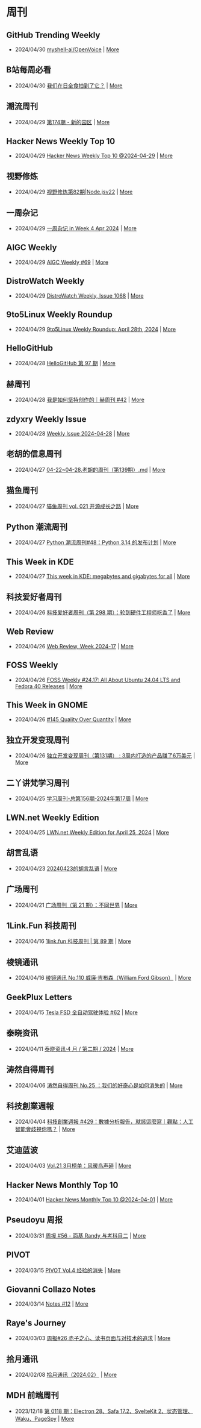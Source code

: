 # 周刊

## GitHub Trending Weekly
- 2024/04/30 [myshell-ai/OpenVoice](https://github.com/myshell-ai/OpenVoice) | [More](channels/GitHub%20Trending%20Weekly.md)

## B站每周必看
- 2024/04/30 [我们在日全食拍到了它？](https://www.bilibili.com/video/BV1fz421z7x9) | [More](channels/B%E7%AB%99%E6%AF%8F%E5%91%A8%E5%BF%85%E7%9C%8B.md)

## 潮流周刊
- 2024/04/29 [第174期 - 新的园区](https://weekly.tw93.fun/posts/174-%E6%96%B0%E7%9A%84%E5%9B%AD%E5%8C%BA/) | [More](channels/%E6%BD%AE%E6%B5%81%E5%91%A8%E5%88%8A.md)

## Hacker News Weekly Top 10
- 2024/04/29 [Hacker News Weekly Top 10 @2024-04-29](https://github.com/headllines/hackernews-weekly/issues/230) | [More](channels/Hacker%20News%20Weekly%20Top%2010.md)

## 视野修炼
- 2024/04/29 [视野修炼第82期|Node.jsv22](https://sugarat.top/weekly/2024-04-29.html) | [More](channels/%E8%A7%86%E9%87%8E%E4%BF%AE%E7%82%BC.md)

## 一周杂记
- 2024/04/29 [一周杂记 in Week 4 Apr 2024](http://kingsamchen.github.io/2024/04/29/weekly-2024-apr-4/) | [More](channels/%E4%B8%80%E5%91%A8%E6%9D%82%E8%AE%B0.md)

## AIGC Weekly
- 2024/04/29 [AIGC Weekly #69](https://quail.ink/op7418/p/aigc-weekly-69) | [More](channels/AIGC%20Weekly.md)

## DistroWatch Weekly
- 2024/04/29 [DistroWatch Weekly, Issue 1068](https://distrowatch.com/weekly.php?issue=20240429) | [More](channels/DistroWatch%20Weekly.md)

## 9to5Linux Weekly Roundup
- 2024/04/29 [9to5Linux Weekly Roundup: April 28th, 2024](https://9to5linux.com/9to5linux-weekly-roundup-april-28th-2024) | [More](channels/9to5Linux%20Weekly%20Roundup.md)

## HelloGitHub
- 2024/04/28 [HelloGitHub 第 97 期](https://hellogithub.com/periodical/volume/97) | [More](channels/HelloGitHub.md)

## 赫周刊
- 2024/04/28 [我是如何坚持创作的｜赫周刊 #42](https://www.cliveshd.com/newsletter-42/) | [More](channels/%E8%B5%AB%E5%91%A8%E5%88%8A.md)

## zdyxry Weekly Issue
- 2024/04/28 [Weekly Issue 2024-04-28](https://zdyxry.github.io/2024/04/28/Weekly-Issue-2024-04-28/) | [More](channels/zdyxry%20Weekly%20Issue.md)

## 老胡的信息周刊
- 2024/04/27 [04-22~04-28.老胡的周刊（第139期）.md](https://weekly.howie6879.com/2024/04-22~04-28.老胡的周刊（第139期）.html) | [More](channels/%E8%80%81%E8%83%A1%E7%9A%84%E4%BF%A1%E6%81%AF%E5%91%A8%E5%88%8A.md)

## 猫鱼周刊
- 2024/04/27 [猫鱼周刊 vol. 021 开源成长之路](https://ameow.xyz/archives/weekly-021) | [More](channels/%E7%8C%AB%E9%B1%BC%E5%91%A8%E5%88%8A.md)

## Python 潮流周刊
- 2024/04/27 [Python 潮流周刊#48：Python 3.14 的发布计划](https://pythoncat.top/posts/2024-04-27-weekly/) | [More](channels/Python%20%E6%BD%AE%E6%B5%81%E5%91%A8%E5%88%8A.md)

## This Week in KDE
- 2024/04/27 [This week in KDE: megabytes and gigabytes for all](https://pointieststick.com/2024/04/26/this-week-in-kde-megabytes-and-gigabytes-for-all/) | [More](channels/This%20Week%20in%20KDE.md)

## 科技爱好者周刊
- 2024/04/26 [科技爱好者周刊（第 298 期）：轮到硬件工程师吃香了](http://www.ruanyifeng.com/blog/2024/04/weekly-issue-298.html) | [More](channels/%E7%A7%91%E6%8A%80%E7%88%B1%E5%A5%BD%E8%80%85%E5%91%A8%E5%88%8A.md)

## Web Review
- 2024/04/26 [Web Review, Week 2024-17](https://ervin.ipsquad.net/blog/2024/04/26/web-review-week-2024-17/) | [More](channels/Web%20Review.md)

## FOSS Weekly
- 2024/04/26 [FOSS Weekly #24.17: All About Ubuntu 24.04 LTS and Fedora 40 Releases](https://itsfoss.com/newsletter/foss-weekly-24-17/) | [More](channels/FOSS%20Weekly.md)

## This Week in GNOME
- 2024/04/26 [#145 Quality Over Quantity](https://thisweek.gnome.org/posts/2024/04/twig-145/) | [More](channels/This%20Week%20in%20GNOME.md)

## 独立开发变现周刊
- 2024/04/26 [独立开发变现周刊（第131期） : 3周内打造的产品赚了6万美元](https://www.ezindie.com/weekly/issue-131) | [More](channels/%E7%8B%AC%E7%AB%8B%E5%BC%80%E5%8F%91%E5%8F%98%E7%8E%B0%E5%91%A8%E5%88%8A.md)

## 二丫讲梵学习周刊
- 2024/04/25 [学习周刊-总第156期-2024年第17周](https://wiki.eryajf.net/pages/86eeef/) | [More](channels/%E4%BA%8C%E4%B8%AB%E8%AE%B2%E6%A2%B5%E5%AD%A6%E4%B9%A0%E5%91%A8%E5%88%8A.md)

## LWN.net Weekly Edition
- 2024/04/25 [LWN.net Weekly Edition for April 25, 2024](https://lwn.net/Articles/970328/) | [More](channels/LWN.net%20Weekly%20Edition.md)

## 胡言乱语
- 2024/04/23 [20240423的胡言乱语](https://www.bboy.app/2024/04/23/20240423%E7%9A%84%E8%83%A1%E8%A8%80%E4%B9%B1%E8%AF%AD/) | [More](channels/%E8%83%A1%E8%A8%80%E4%B9%B1%E8%AF%AD.md)

## 广场周刊
- 2024/04/21 [广场周刊（第 21 期）：不同世界](https://immmmm.com/weekly-21-20240421/) | [More](channels/%E5%B9%BF%E5%9C%BA%E5%91%A8%E5%88%8A.md)

## 1Link.Fun 科技周刊
- 2024/04/16 [1link.fun 科技周刊 | 第 89 期](https://1link.fun/blog/issue/issue89/) | [More](channels/1Link.Fun%20%E7%A7%91%E6%8A%80%E5%91%A8%E5%88%8A.md)

## 棱镜通讯
- 2024/04/16 [棱镜通讯 No.110 威廉·吉布森（William Ford Gibson）](https://wangyurui.com/posts/leng-jing-tong-xun-no-110-wei-lian-ji-bu-sen-wil-89a7a855) | [More](channels/%E6%A3%B1%E9%95%9C%E9%80%9A%E8%AE%AF.md)

## GeekPlux Letters
- 2024/04/15 [Tesla FSD 全自动驾驶体验 #62](https://letters.geekplux.com/62/) | [More](channels/GeekPlux%20Letters.md)

## 泰晓资讯
- 2024/04/11 [泰晓资讯·4 月 / 第二期 / 2024](https://tinylab.org/tinylab-weekly-04-1st-2024/) | [More](channels/%E6%B3%B0%E6%99%93%E8%B5%84%E8%AE%AF.md)

## 涛然自得周刊
- 2024/04/06 [涛然自得周刊 No.25 ：我们的好奇心是如何消失的](http://heyitao.com/post/beyond-code-weekly-025) | [More](channels/%E6%B6%9B%E7%84%B6%E8%87%AA%E5%BE%97%E5%91%A8%E5%88%8A.md)

## 科技創業週報
- 2024/04/04 [科技創業週報 #429：數據分析報告，就該這麼寫｜觀點：人工智能會歧視你嗎？](https://blog.starrocket.io/posts/newsletter-2024-04-44/) | [More](channels/%E7%A7%91%E6%8A%80%E5%89%B5%E6%A5%AD%E9%80%B1%E5%A0%B1.md)

## 艾迪蓝波
- 2024/04/03 [Vol.21 3月榜单：风暖鸟声碎](https://www.idnunber.top/article/6f174e9a-9399-477d-adc0-8b0000630922) | [More](channels/%E8%89%BE%E8%BF%AA%E8%93%9D%E6%B3%A2.md)

## Hacker News Monthly Top 10
- 2024/04/01 [Hacker News Monthly Top 10 @2024-04-01](https://github.com/headllines/hackernews-monthly/issues/68) | [More](channels/Hacker%20News%20Monthly%20Top%2010.md)

## Pseudoyu 周报
- 2024/03/31 [周报 #56 - 面基 Randy 与考科目二](https://www.pseudoyu.com/zh/2024/03/31/weekly_review_20240331/) | [More](channels/Pseudoyu%20%E5%91%A8%E6%8A%A5.md)

## PIVOT
- 2024/03/15 [PIVOT Vol.4 经验的消失](https://anotherdayu.com/2024/5657/) | [More](channels/PIVOT.md)

## Giovanni Collazo Notes
- 2024/03/14 [Notes #12](https://gcollazo.com/notes-12-2/) | [More](channels/Giovanni%20Collazo%20Notes.md)

## Raye's Journey
- 2024/03/03 [周报#26 赤子之心、读书页面与对技术的追求](https://xlog.app/api/redirection?characterId=51803&noteId=1637) | [More](channels/Raye%27s%20Journey.md)

## 拾月通讯
- 2024/02/08 [拾月通讯（2024.02）](https://www.skyue.com/24020822.html) | [More](channels/%E6%8B%BE%E6%9C%88%E9%80%9A%E8%AE%AF.md)

## MDH 前端周刊
- 2023/12/18 [第 0118 期：Electron 28、Safa 17.2、SvelteKit 2、状态管理、Waku、PageSpy](https://mdhweekly.com/weekly/issue-0118) | [More](channels/MDH%20%E5%89%8D%E7%AB%AF%E5%91%A8%E5%88%8A.md)

